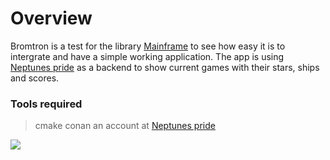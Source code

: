 # Overview
Bromtron is a test for the library [Mainframe](https://github.com/Goofy-Penguin/Mainframe) to see how easy it is to intergrate and have a simple working application.
The app is using [Neptunes pride](https://np.ironhelmet.com/) as a backend to show current games with their stars, ships and scores.

### Tools required
> cmake
> conan
> an account at [Neptunes pride](https://np.ironhelmet.com/)

![](https://4o3.nl/2020-05-07_nUK6TbN2B0.png)